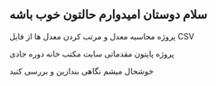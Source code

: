 ## سلام دوستان امیدوارم حالتون خوب باشه

<p>پروژه محاسبه معدل و مرتب کردن معدل ها از فایل CSV</p>
<p>پروژه پایتون مقدماتی سابت مکتب خانه دوره جادی</p>
<p>خوشحال میشم نگاهی بندازین و بررسی کنید</p>
